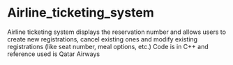 # Airline_ticketing_system
Airline ticketing system displays the reservation number and allows users to create new registrations, cancel existing ones and modify existing registrations (like seat number, meal options, etc.) Code is in C++ and reference used is Qatar Airways
